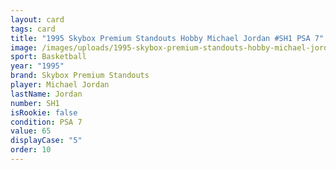 ```yaml
---
layout: card
tags: card
title: "1995 Skybox Premium Standouts Hobby Michael Jordan #SH1 PSA 7"
image: /images/uploads/1995-skybox-premium-standouts-hobby-michael-jordan-7.webp
sport: Basketball
year: "1995"
brand: Skybox Premium Standouts
player: Michael Jordan
lastName: Jordan
number: SH1
isRookie: false
condition: PSA 7
value: 65
displayCase: "5"
order: 10
---
```

